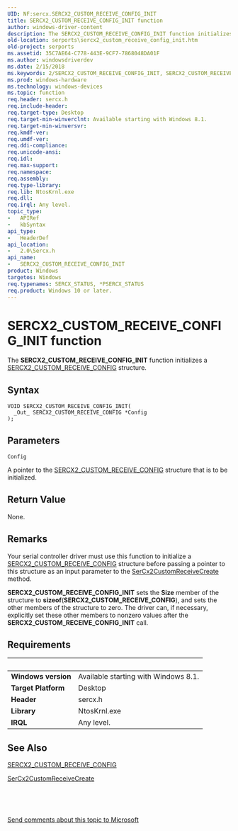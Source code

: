 ```yaml
---
UID: NF:sercx.SERCX2_CUSTOM_RECEIVE_CONFIG_INIT
title: SERCX2_CUSTOM_RECEIVE_CONFIG_INIT function
author: windows-driver-content
description: The SERCX2_CUSTOM_RECEIVE_CONFIG_INIT function initializes a SERCX2_CUSTOM_RECEIVE_CONFIG structure.
old-location: serports\sercx2_custom_receive_config_init.htm
old-project: serports
ms.assetid: 35C7AE64-C778-443E-9CF7-7868048DA01F
ms.author: windowsdriverdev
ms.date: 2/15/2018
ms.keywords: 2/SERCX2_CUSTOM_RECEIVE_CONFIG_INIT, SERCX2_CUSTOM_RECEIVE_CONFIG_INIT, SERCX2_CUSTOM_RECEIVE_CONFIG_INIT function [Serial Ports], serports.sercx2_custom_receive_config_init
ms.prod: windows-hardware
ms.technology: windows-devices
ms.topic: function
req.header: sercx.h
req.include-header: 
req.target-type: Desktop
req.target-min-winverclnt: Available starting with Windows 8.1.
req.target-min-winversvr: 
req.kmdf-ver: 
req.umdf-ver: 
req.ddi-compliance: 
req.unicode-ansi: 
req.idl: 
req.max-support: 
req.namespace: 
req.assembly: 
req.type-library: 
req.lib: NtosKrnl.exe
req.dll: 
req.irql: Any level.
topic_type:
-	APIRef
-	kbSyntax
api_type:
-	HeaderDef
api_location:
-	2.0\Sercx.h
api_name:
-	SERCX2_CUSTOM_RECEIVE_CONFIG_INIT
product: Windows
targetos: Windows
req.typenames: SERCX_STATUS, *PSERCX_STATUS
req.product: Windows 10 or later.
---
```



# SERCX2_CUSTOM_RECEIVE_CONFIG_INIT function
The <b>SERCX2_CUSTOM_RECEIVE_CONFIG_INIT</b> function initializes a <a href="..\sercx\ns-sercx-_sercx2_custom_receive_config.md">SERCX2_CUSTOM_RECEIVE_CONFIG</a> structure.

## Syntax

````
VOID SERCX2_CUSTOM_RECEIVE_CONFIG_INIT(
  _Out_ SERCX2_CUSTOM_RECEIVE_CONFIG *Config
);
````

## Parameters

`Config`

A pointer to the <a href="..\sercx\ns-sercx-_sercx2_custom_receive_config.md">SERCX2_CUSTOM_RECEIVE_CONFIG</a> structure that is to be initialized.


## Return Value

None.

## Remarks

Your serial controller driver must use this function to initialize a <a href="..\sercx\ns-sercx-_sercx2_custom_receive_config.md">SERCX2_CUSTOM_RECEIVE_CONFIG</a> structure before passing a pointer to this structure as an input parameter to the <a href="..\sercx\nf-sercx-sercx2customreceivecreate.md">SerCx2CustomReceiveCreate</a> method.

<b>SERCX2_CUSTOM_RECEIVE_CONFIG_INIT</b> sets the <b>Size</b> member of the structure to <b>sizeof</b>(<b>SERCX2_CUSTOM_RECEIVE_CONFIG</b>), and sets the other members of the structure to zero. The driver can, if necessary, explicitly set these other members to nonzero values after the <b>SERCX2_CUSTOM_RECEIVE_CONFIG_INIT</b> call.

## Requirements
| &nbsp; | &nbsp; |
| ---- |:---- |
| **Windows version** | Available starting with Windows 8.1.  |
| **Target Platform** | Desktop |
| **Header** | sercx.h |
| **Library** | NtosKrnl.exe |
| **IRQL** | Any level. |

## See Also

<a href="..\sercx\ns-sercx-_sercx2_custom_receive_config.md">SERCX2_CUSTOM_RECEIVE_CONFIG</a>



<a href="..\sercx\nf-sercx-sercx2customreceivecreate.md">SerCx2CustomReceiveCreate</a>



 

 

<a href="mailto:wsddocfb@microsoft.com?subject=Documentation%20feedback [serports\serports]:%20SERCX2_CUSTOM_RECEIVE_CONFIG_INIT function%20 RELEASE:%20(2/15/2018)&amp;body=%0A%0APRIVACY STATEMENT%0A%0AWe use your feedback to improve the documentation. We don't use your email address for any other purpose, and we'll remove your email address from our system after the issue that you're reporting is fixed. While we're working to fix this issue, we might send you an email message to ask for more info. Later, we might also send you an email message to let you know that we've addressed your feedback.%0A%0AFor more info about Microsoft's privacy policy, see http://privacy.microsoft.com/en-us/default.aspx." title="Send comments about this topic to Microsoft">Send comments about this topic to Microsoft</a>